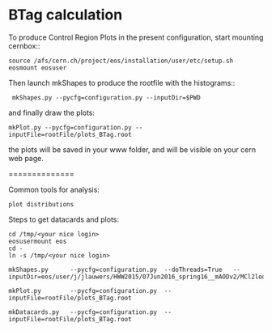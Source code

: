BTag calculation
==============

To produce Control Region Plots in the present configuration, start mounting cernbox::

    source /afs/cern.ch/project/eos/installation/user/etc/setup.sh
    eosmount eosuser

Then launch mkShapes to produce the rootfile with the histograms::

     mkShapes.py --pycfg=configuration.py --inputDir=$PWD

and finally draw the plots:

    mkPlot.py --pycfg=configuration.py --inputFile=rootFile/plots_BTag.root 

the plots will be saved in your www folder, and will be visible on your cern web page.

==============

Common tools for analysis:

    plot distributions


Steps to get datacards and plots:

    
    cd /tmp/<your nice login>
    eosusermount eos
    cd -
    ln -s /tmp/<your nice login>
    
    mkShapes.py      --pycfg=configuration.py  --doThreads=True   --inputDir=eos/user/j/jlauwers/HWW2015/07Jun2016_spring16__mAODv2/MCl2loose16__hadd__LepEff__l2tight__wwSel
    
    mkPlot.py        --pycfg=configuration.py  --inputFile=rootFile/plots_BTag.root
    
    mkDatacards.py   --pycfg=configuration.py  --inputFile=rootFile/plots_BTag.root

    

    
    